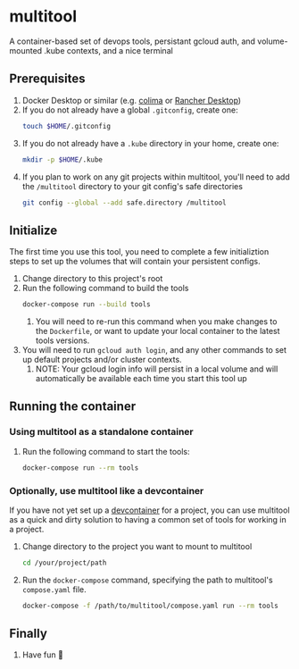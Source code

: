 # multitool

A container-based set of devops tools, persistant gcloud auth, and volume-mounted .kube contexts, and a nice terminal

## Prerequisites
1. Docker Desktop or similar (e.g. [colima](https://github.com/abiosoft/colima) or [Rancher Desktop](https://rancherdesktop.io))
1. If you do not already have a global `.gitconfig`, create one:
    ```bash
    touch $HOME/.gitconfig
    ```
1. If you do not already have a `.kube` directory in your home, create one:
    ```bash
    mkdir -p $HOME/.kube
    ```
1. If you plan to work on any git projects within multitool, you'll need to add the `/multitool` directory to your git config's safe directories
   ```bash
   git config --global --add safe.directory /multitool
   ```

## Initialize
The first time you use this tool, you need to complete a few initializtion steps to set up the volumes that will contain your persistent configs.

1. Change directory to this project's root
1. Run the following command to build the tools
    ```bash
    docker-compose run --build tools
    ```
    1. You will need to re-run this command when you make changes to the `Dockerfile`, or want to update your local container to the latest tools versions.
1. You will need to run `gcloud auth login`, and any other commands to set up default projects and/or cluster contexts.
    1. NOTE: Your gcloud login info will persist in a local volume and will automatically be available each time you start this tool up

## Running the container

### Using multitool as a standalone container

1. Run the following command to start the tools:
    ```bash
    docker-compose run --rm tools
    ```

### Optionally, use multitool like a devcontainer

If you have not yet set up a [devcontainer](https://containers.dev) for a project, you can use multitool as a quick and dirty solution to having a common set of tools for working in a project.

1. Change directory to the project you want to mount to multitool
    ```bash
    cd /your/project/path
    ```

1. Run the `docker-compose` command, specifying the path to multitool's `compose.yaml` file.
    ```bash
    docker-compose -f /path/to/multitool/compose.yaml run --rm tools
    ```

## Finally
1. Have fun 🎉